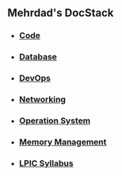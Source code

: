 
## Mehrdad's DocStack

- ### [Code](dev/index.md)

- ### [Database](db/index.md)

- ### [DevOps](ops/index.md)

- ### [Networking](net/index.md)

- ### [Operation System](os/index.md)

- ### [Memory Management](os/mm/index.md)

- ### [LPIC Syllabus](lpic/index.md)

